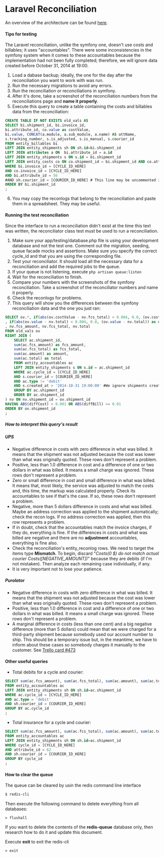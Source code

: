 # Laravel Reconciliation

An overview of the architecture can be found [here](https://docs.google.com/a/flagshipcompany.com/drawings/d/1v5ejEbdLpRqEOIqFigHtpRH55Lko0r1H5e6LCQ-4NeI/edit?usp=sharing).

#### Tips for testing
The Laravel reconciliation, unlike the symfony one, doesn't use costs and billables; it uses "accountables".
There were some inconsistencies in the symfony system when it comes to these accountables because the implementation had not been fully completed; therefore, we will ignore data created before October 31, 2014 at 19:00.

1. Load a dabase backup; ideally, the one for the day after the reconciliation you want to work with was run.
2. Run the necessary migrations to avoid any errors.
3. Run the reconciliation or reconciliations in symfony.
4. After it's done, take a screenshot of the reconciliation numbers from the reconciliations page and **name it properly**.
5. Execute this query to create a table containing the costs and billables data from the reconciliation:
```sql
CREATE TABLE IF NOT EXISTS old_vals AS
SELECT bi.shipment_id, bi.invoice_id, 
bi.attribute_id, co.value as costValue, 
bi.value, CONCAT(a.module, a.sub_module, a.name) AS attName, 
s.tracking_number, s.is_adjusted, s.is_manual, s.courier_id
FROM entity_billables bi
LEFT JOIN entity_shipments sh ON sh.id=bi.shipment_id
LEFT JOIN attributes a ON  bi.attribute_id = a.id
LEFT JOIN entity_shipments s ON s.id = bi.shipment_id
LEFT JOIN entity_costs co ON co.shipment_id = bi.shipment_id AND co.attribute_id = bi.attribute_id
WHERE bi.invoice_id = [CYCLE_ID_HERE]
AND co.invoice_id = [CYCLE_ID_HERE]
AND bi.attribute_id = 56
#AND sh.courier_id = [COURIER_ID_HERE] # This line may be uncommented if checking for only one courier
ORDER BY bi.shipment_id
;
```
6. You may copy the reconlogs that belong to the reconciliation and paste them in a spreadsheet. They may be useful.

#### Running the test reconciliation
Since the interface to run a reconciliation didn't exist at the time this text was written, the reconciliator class test must be used to run a reconciliation.

1. Make sure your app/testing/database.php file is using your development database and not the test one. Comment out the migration, seeding, queue facade mocks and assertions. Make sure you specify the correct cycle_id and that you are using the corresponding file.
2. Test your reconciliator. It should load all the necessary data for a reconciliation and add the required jobs to the queue.
3. If your queue is not listening, execute ```php artisan queue:listen```
4. Wait for the reconciliation to finish.
5. Compare your numbers with the screenshots of the symfony reconciliation. Take a screenshot of the reconciliator numbers and name it properly.
6. Check the reconlogs for problems.
7. This query will show you the differences between the symfony reconciliation data and the one you just ran:
```sql
SELECT ov.*, if(abs(ov.costValue - nv.fcs_total) < 0.004, 0.0, (ov.costValue - nv.fcs_total)) as diffCost
, if(abs(ov.value - nv.total) < 0.004, 0.0, (ov.value - nv.total)) as diffBill
, nv.fcs_amount, nv.fcs_total, nv.total
FROM old_vals ov
RIGHT JOIN (
	SELECT ac.shipment_id, 
	sum(ac.fcs_amount) as fcs_amount, 
	sum(ac.fcs_total) as fcs_total, 
	sum(ac.amount) as amount,
	sum(ac.total) as total
	FROM entity_accountables ac
	LEFT JOIN entity_shipments s ON s.id = ac.shipment_id
	WHERE ac.cycle_id = [CYCLE_ID_HERE]
	AND s.courier_id = [COURIER_ID_HERE]
	AND ac.type != 'debit'
	AND s.created_at > '2014-10-31 19:00:00' #We ignore shipments created before this time
	GROUP BY ac.shipment_id
	ORDER BY ac.shipment_id
) nv ON nv.shipment_id = ov.shipment_id
HAVING ABS(diffCost) > 0.001 OR ABS(diffBill) >= 0.01
ORDER BY ov.shipment_id
;
```

##### How to interpret this query's result
##### UPS
* Negative difference in costs with zero difference in what was billed. It means that the shipment was not adjusted because the cost was lower than what was originally quoted. These rows don't represent a problem.
* Positive, less than 1.0 difference in cost and a difference of one or two dollars in what was billed. It means a small charge was ignored. These rows don't represent a problem.
* Zero or small difference in cost and small difference in what was billed. It means that, most likely, the service was adjusted to match the costs and, this time, the markup was calculated properly. Check its accountables to see if that's the case. If so, these rows don't represent a problem.
* Negative, more than 5 dollars difference in costs and what was billed. Maybe an address correction was applied to the shipment automatically; check the recon logs. If no address correction was applied, then this row represents a problem.
* If in doubt, check that the accountables match the invoice charges, if they do, everything is fine. If the differences in costs and what was billed are negative and there are no **adjustment** accountables, everything is fine also.
* Check the reconciliation's entity_reconlog rows. We need to target the items type **Mismatch**. To begin, discard "*Costs(0 $) do not match actual courier Costs([NEGATIVE_AMOUNT])*" because they are debits (if I'm not mistaken). Then analyze each remaining case individually, if any.
* It is very important not to lose your patience.

##### Purolator
* Negative difference in costs with zero difference in what was billed. It means that the shipment was not adjusted because the cost was lower than what was originally quoted. These rows don't represent a problem.
* Positive, less than 1.0 difference in cost and a difference of one or two dollars in what was billed. It means a small charge was ignored. These rows don't represent a problem.
* A marginal difference in costs (less than one cent) and a big negative difference (more than 5 dollars) could mean that we were charged for a third-party shipment because somebody used our account number to ship. This should be a temporary issue but, in the meantime, we have to inform about these cases so somebody charges it manually to the customer. See [Trello card #473](https://trello.com/c/E8zuvbmX/473-forbid-flagship-accounts-for-third-party-or-collect-shipment)


#### Other useful queries
* Total debits for a cycle and courier:
```sql
SELECT sum(ac.fcs_amount), sum(ac.fcs_total), sum(ac.amount), sum(ac.total) 
FROM entity_accountables ac
LEFT JOIN entity_shipments sh ON sh.id=ac.shipment_id
WHERE ac.cycle_id = [CYCLE_ID_HERE]
AND ac.type = 'debit'
AND sh.courier_id = [COURIER_ID_HERE]
GROUP BY ac.cycle_id
;
```
* Total insurance for a cycle and courier:
```sql
SELECT sum(ac.fcs_amount), sum(ac.fcs_total), sum(ac.amount), sum(ac.total) #ac.*
FROM entity_accountables ac
LEFT JOIN entity_shipments sh ON sh.id=ac.shipment_id
WHERE cycle_id = [CYCLE_ID_HERE]
AND attribute_id = 62
AND sh.courier_id = [COURIER_ID_HERE]
GROUP BY cycle_id
;
```

#### How to clear the queue
The queue can be cleared by usin the redis command line interface
```bash
$ redis-cli
```
Then execute the following command to delete everything from all databases:
```
> flushall
```
If you want to delete the contents of the **redis-queue** database only, then research how to do it and update this document.

Execute **exit** to exit the redis-cli
```
> exit
```
